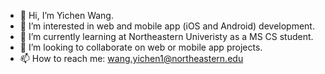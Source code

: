 - 👋 Hi, I’m Yichen Wang.
- 👀 I’m interested in web and mobile app (iOS and Android) development.
- 🌱 I’m currently learning at Northeastern Univeristy as a MS CS student.
- 💞️ I’m looking to collaborate on web or mobile app projects. 
- 📫 How to reach me: wang.yichen1@northeastern.edu

<!---
twang72/twang72 is a ✨ special ✨ repository because its `README.md` (this file) appears on your GitHub profile.
You can click the Preview link to take a look at your changes.
--->
